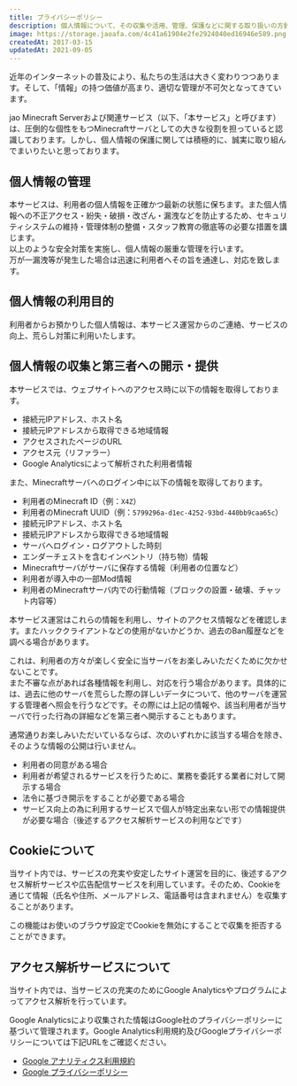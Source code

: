 ```yaml
---
title: プライバシーポリシー
description: 個人情報について、その収集や活用、管理、保護などに関する取り扱いの方針を記載します。
image: https://storage.jaoafa.com/4c41a61904e2fe2924040ed16946e589.png
createdAt: 2017-03-15
updatedAt: 2021-09-05
---
```


近年のインターネットの普及により、私たちの生活は大きく変わりつつあります。そして、「情報」の持つ価値が高まり、適切な管理が不可欠となってきています。

jao Minecraft Serverおよび関連サービス（以下、「本サービス」と呼びます）は、圧倒的な個性をもつMinecraftサーバとしての大きな役割を担っていると認識しております。しかし、個人情報の保護に関しては積極的に、誠実に取り組んでまいりたいと思っております。

## 個人情報の管理

本サービスは、利用者の個人情報を正確かつ最新の状態に保ちます。また個人情報への不正アクセス・紛失・破損・改ざん・漏洩などを防止するため、セキュリティシステムの維持・管理体制の整備・スタッフ教育の徹底等の必要な措置を講じます。  
以上のような安全対策を実施し、個人情報の厳重な管理を行います。  
万が一漏洩等が発生した場合は迅速に利用者へその旨を通達し、対応を致します。

## 個人情報の利用目的

利用者からお預かりした個人情報は、本サービス運営からのご連絡、サービスの向上、荒らし対策に利用いたします。

## 個人情報の収集と第三者への開示・提供

本サービスでは、ウェブサイトへのアクセス時に以下の情報を取得しております。

- 接続元IPアドレス、ホスト名
- 接続元IPアドレスから取得できる地域情報
- アクセスされたページのURL
- アクセス元（リファラー）
- Google Analyticsによって解析された利用者情報

また、Minecraftサーバへのログイン中に以下の情報を取得しております。

- 利用者のMinecraft ID（例：`X4Z`）
- 利用者のMinecraft UUID（例：`5799296a-d1ec-4252-93bd-440bb9caa65c`）
- 接続元IPアドレス、ホスト名
- 接続元IPアドレスから取得できる地域情報
- サーバへログイン・ログアウトした時刻
- エンダーチェストを含むインベントリ（持ち物）情報
- Minecraftサーバがサーバに保存する情報（利用者の位置など）
- 利用者が導入中の一部Mod情報
- 利用者のMinecraftサーバ内での行動情報（ブロックの設置・破壊、チャット内容等）

本サービス運営はこれらの情報を利用し、サイトのアクセス情報などを確認します。またハッククライアントなどの使用がないかどうか、過去のBan履歴などを調べる場合があります。

これは、利用者の方々が楽しく安全に当サーバをお楽しみいただくために欠かせないことです。  
また不審な点があれば各種情報を利用し、対応を行う場合があります。具体的には、過去に他のサーバを荒らした際の詳しいデータについて、他のサーバを運営する管理者へ照会を行うなどです。その際には上記の情報や、該当利用者が当サーバで行った行為の詳細などを第三者へ開示することもあります。

通常通りお楽しみいただいているならば、次のいずれかに該当する場合を除き、そのような情報の公開は行いません。

- 利用者の同意がある場合
- 利用者が希望されるサービスを行うために、業務を委託する業者に対して開示する場合
- 法令に基づき開示をすることが必要である場合
- サービス向上の為に利用するサービスで個人が特定出来ない形での情報提供が必要な場合（後述するアクセス解析サービスの利用などです）

## Cookieについて

当サイト内では、サービスの充実や安定したサイト運営を目的に、後述するアクセス解析サービスや広告配信サービスを利用しています。そのため、Cookieを通じて情報（氏名や住所、メールアドレス、電話番号は含まれません）を収集することがあります。

この機能はお使いのブラウザ設定でCookieを無効にすることで収集を拒否することができます。

## アクセス解析サービスについて

当サイト内では、当サービスの充実のためにGoogle Analyticsやプログラムによってアクセス解析を行っています。

Google Analyticsにより収集された情報はGoogle社のプライバシーポリシーに基づいて管理されます。Google Analytics利用規約及びGoogleプライバシーポリシーについては下記URLをご確認ください。

- [Google アナリティクス利用規約](http://www.google.com/analytics/terms/jp.html)
- [Google プライバシーポリシー](https://policies.google.com/privacy?hl=ja)
